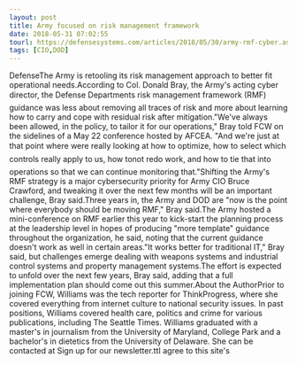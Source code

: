 ```yaml
---
layout: post
title: Army focused on risk management framework
date: 2018-05-31 07:02:55
tourl: https://defensesystems.com/articles/2018/05/30/army-rmf-cyber.aspx
tags: [CIO,DOD]
---
```

DefenseThe Army is retooling its risk management approach to better fit operational needs.According to Col. Donald Bray, the Army's acting cyber director, the Defense Departments risk management framework (RMF) guidance was less about removing all traces of risk and more about learning how to carry and cope with residual risk after mitigation."We've always been allowed, in the policy, to tailor it for our operations," Bray told FCW on the sidelines of a May 22 conference hosted by AFCEA. "And we're just at that point where were really looking at how to optimize, how to select which controls really apply to us, how tonot redo work, and how to tie that into operations so that we can continue monitoring that."Shifting the Army's RMF strategy is a major cybersecurity priority for Army CIO Bruce Crawford, and tweaking it over the next few months will be an important challenge, Bray said.Three years in, the Army and DOD are "now is the point where everybody should be moving RMF," Bray said.The Army hosted a mini-conference on RMF earlier this year to kick-start the planning process at the leadership level in hopes of producing "more template" guidance throughout the organization, he said, noting that the current guidance doesn't work as well in certain areas."It works better for traditional IT," Bray said, but challenges emerge dealing with weapons systems and industrial control systems and property management systems.The effort is expected to unfold over the next few years, Bray said, adding that a full implementation plan should come out this summer.About the AuthorPrior to joining FCW, Williams was the tech reporter for ThinkProgress, where she covered everything from internet culture to national security issues. In past positions, Williams covered health care, politics and crime for various publications, including The Seattle Times. Williams graduated with a master's in journalism from the University of Maryland, College Park and a bachelor's in dietetics from the University of Delaware. She can be contacted at Sign up for our newsletter.ttI agree to this site's 
